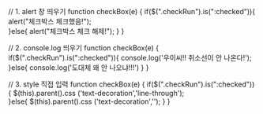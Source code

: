 // 1. alert 창 띄우기
function checkBox(e) {
    if($(".checkRun").is(":checked")){
        alert("체크박스 체크했음!");    
    }else{
        alert("체크박스 체크 해제!");
    }
}


// 2. console.log 띄우기
function checkBox(e) {
    if($(".checkRun").is(":checked")){
        console.log('우이씨!! 취소선이 안 나온다!');
    }else{
        console.log('도대체 왜 안 나오냐!!!')
    }
}



// 3. style 직접 입력
function checkBox(e) {
    if($(".checkRun").is(":checked")){
        $(this).parent().css ('text-decoration','line-through');       
    }else{
        $(this).parent().css ('text-decoration','');
    }
}